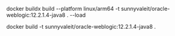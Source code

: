 

 docker buildx build --platform linux/arm64 -t sunnyvaleit/oracle-weblogic:12.2.1.4-java8 . --load

 docker build -t sunnyvaleit/oracle-weblogic:12.2.1.4-java8 .